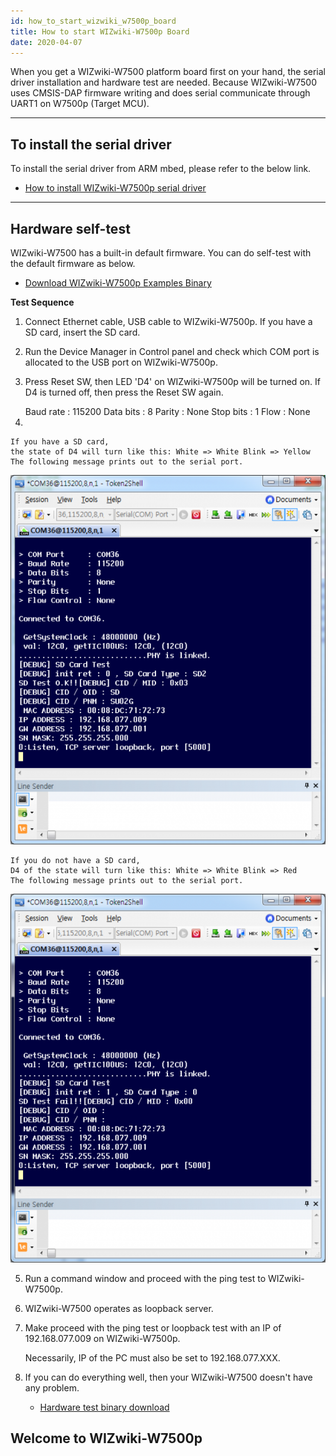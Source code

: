 ```yaml
---
id: how_to_start_wizwiki_w7500p_board
title: How to start WIZwiki-W7500p Board
date: 2020-04-07
---
```


When you get a WIZwiki-W7500 platform board first on your hand, the
serial driver installation and hardware test are needed. Because
WIZwiki-W7500 uses CMSIS-DAP firmware writing and does serial
communicate through UART1 on W7500p (Target MCU).  

-----

## To install the serial driver

To install the serial driver from ARM mbed, please refer to the below
link.

   * [How to install WIZwiki-W7500p serial driver](how_to_install_wizwiki_w7500p_serial_driver)

-----

## Hardware self-test

WIZwiki-W7500 has a built-in default firmware. You can do self-test with the default firmware as below.

   * [Download WIZwiki-W7500p Examples Binary](How_to_write_the_firmware_into_WIZwiki_W7500P.md#Examples_Binary)

**Test Sequence**

1. Connect Ethernet cable, USB cable to WIZwiki-W7500p. If you have a SD
card, insert the SD card.

2. Run the Device Manager in Control panel and check which COM port is
allocated to the USB port on WIZwiki-W7500p.

3. Press Reset SW, then LED 'D4' on WIZwiki-W7500p will be turned on. If
D4 is turned off, then press the Reset SW again.

    <Serial setting>
    Baud rate : 115200
    Data bits : 8
    Parity : None
    Stop bits : 1
    Flow : None
    
4.

    If you have a SD card,
    the state of D4 will turn like this: White => White Blink => Yellow
    The following message prints out to the serial port.

![Messages in case of a SD card inserted](/img/products/w7500/overview/wizwiki_serial_ok.png)

    If you do not have a SD card,
    D4 of the state will turn like this: White => White Blink => Red
    The following message prints out to the serial port.

![Message in case of a SD card not inserted](/img/products/w7500/overview/wizwiki_serial_sdcard.png)

5. Run a command window and proceed with the ping test to
WIZwiki-W7500p.

6. WIZwiki-W7500 operates as loopback server.

7. Make proceed with the ping test or loopback test with an IP of
192.168.077.009 on WIZwiki-W7500p.

    Necessarily, IP of the PC must also be set to 192.168.077.XXX.

8. If you can do everything well, then your WIZwiki-W7500 doesn't have
any problem.

   * <a href="/img/products/w7500/overview/w7500x_wztoe_manu.zip" target="_blank">Hardware test binary download</a>



## Welcome to WIZwiki-W7500p
